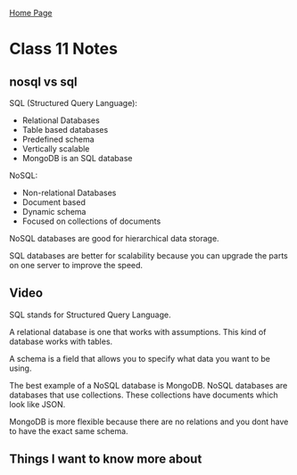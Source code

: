 [Home Page](https://devaoc.github.io/reading-notes/)

# Class 11 Notes

## nosql vs sql

SQL (Structured Query Language):

- Relational Databases
- Table based databases
- Predefined schema
- Vertically scalable
- MongoDB is an SQL database

NoSQL:

- Non-relational Databases
- Document based
- Dynamic schema
- Focused on collections of documents

NoSQL databases are good for hierarchical data storage.

SQL databases are better for scalability because you can upgrade the parts on one server to improve the speed.

## Video

SQL stands for Structured Query Language.

A relational database is one that works with assumptions. This kind of database works with tables.

A schema is a field that allows you to specify what data you want to be using.

The best example of a NoSQL database is MongoDB. NoSQL databases are databases that use collections. These collections have documents which look like JSON.

MongoDB is more flexible because there are no relations and you dont have to have the exact same schema.

## Things I want to know more about
